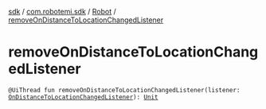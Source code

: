 [sdk](../../index.md) / [com.robotemi.sdk](../index.md) / [Robot](index.md) / [removeOnDistanceToLocationChangedListener](./remove-on-distance-to-location-changed-listener.md)

# removeOnDistanceToLocationChangedListener

`@UiThread fun removeOnDistanceToLocationChangedListener(listener: `[`OnDistanceToLocationChangedListener`](../../com.robotemi.sdk.navigation.listener/-on-distance-to-location-changed-listener/index.md)`): `[`Unit`](https://kotlinlang.org/api/latest/jvm/stdlib/kotlin/-unit/index.html)